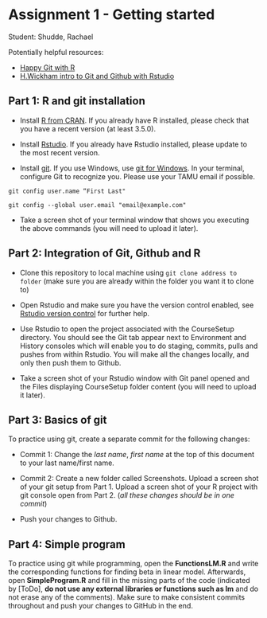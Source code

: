 # Assignment 1 - Getting started

Student: Shudde, Rachael

Potentially helpful resources:

  * [Happy Git with R](https://happygitwithr.com)
  * [H.Wickham intro to Git and Github with Rstudio](http://r-pkgs.had.co.nz/git.html#git-rstudio)

## Part 1: R and git installation

* Install [R from CRAN](https://cran.r-project.org). If you already have R installed, please check that you have a recent version (at least 3.5.0).

* Install [Rstudio](https://www.rstudio.com/products/rstudio/#Desktop). If you already have Rstudio installed, please update to the most recent version.

* Install [git](https://git-scm.com). If you use Windows, use [git for Windows](https://gitforwindows.org). In your terminal, configure Git to recognize you. Please use your TAMU email if possible.

`git config user.name “First Last"`

`git config --global user.email "email@example.com"`

* Take a screen shot of your terminal window that shows you executing the above commands (you will need to upload it later).


## Part 2: Integration of Git, Github and R

* Clone this repository to local machine using
`git clone address to folder` (make sure you are already within the folder you want it to clone to)

* Open Rstudio and make sure you have the version control enabled, see [Rstudio version control](https://support.rstudio.com/hc/en-us/articles/200532077?version=1.1.463&mode=desktop) for further help.

* Use Rstudio to open the project associated with the CourseSetup directory. You should see the Git tab appear next to Environment and History consoles which will enable you to do staging, commits, pulls and pushes from within Rstudio. You will make all the changes locally, and only then push them to Github.

* Take a screen shot of your Rstudio window with Git panel opened and the Files displaying CourseSetup folder content (you will need to upload it later).

## Part 3: Basics of git

To practice using git, create a separate commit for the following changes:

* Commit 1: Change the *last name*, *first name* at the top of this document to your last name/first name.

* Commit 2: Create a new folder called Screenshots. Upload a screen shot of your git setup from Part 1. Upload a screen shot of your R project with git console open from Part 2. (*all these changes should be in one commit*)

* Push your changes to Github.

## Part 4: Simple program

To practice using git while programming, open the **FunctionsLM.R** and write the corresponding functions for finding beta in linear model. Afterwards, open **SimpleProgram.R** and fill in the missing parts of the code (indicated by [ToDo], **do not use any external libraries or functions such as lm** and do not erase any of the comments). Make sure to make consistent commits throughout and push your changes to GitHub in the end.


